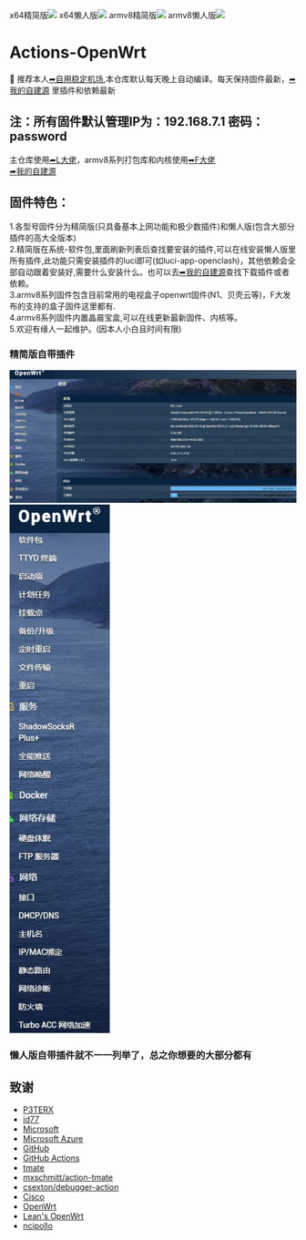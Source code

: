 x64精简版![](https://img.shields.io/github/workflow/status/binge8/op/x64精简版?style=flat-square) x64懒人版![](https://img.shields.io/github/workflow/status/binge8/op/x64懒人版?style=flat-square) armv8精简版![](https://img.shields.io/github/workflow/status/binge8/op/jarmv8?style=flat-square)  armv8懒人版![](https://img.shields.io/github/workflow/status/binge8/op/larmv8?style=flat-square)

# Actions-OpenWrt  
🚀 推荐本人[➦自用稳定机场](https://www.v2aky.jp.net/#/register?code=itwRdCr9),本仓库默认每天晚上自动编译。每天保持固件最新，[➦我的自建源](http://256pd.top:9666/) 里插件和依赖最新      

## 注：所有固件默认管理IP为：192.168.7.1 密码：password   
  主仓库使用[➦L大佬](https://github.com/coolsnowwolf/lede)，armv8系列打包库和内核使用[➦F大佬](https://github.com/unifreq)    
[➦我的自建源](http://256pd.top:9666/)     

## 固件特色：   
1.各型号固件分为精简版(只具备基本上网功能和极少数插件)和懒人版(包含大部分插件的高大全版本)   
2.精简版在系统-软件包,里面刷新列表后查找要安装的插件,可以在线安装懒人版里所有插件,此功能只需安装插件的luci即可(如luci-app-openclash)，其他依赖会全部自动跟着安装好,需要什么安装什么。也可以去[➦我的自建源](http://256pd.top:9666/)查找下载插件或者依赖。     
3.armv8系列固件包含目前常用的电视盒子openwrt固件(N1、贝壳云等)，F大发布的支持的盒子固件这里都有.   
4.armv8系列固件内置晶晨宝盒,可以在线更新最新固件、内核等。     
5.欢迎有缘人一起维护。(因本人小白且时间有限)     

### 精简版自带插件
![精简版自带插件](docs/1.JPG)
![精简版自带插件](docs/2.JPG)
### 懒人版自带插件就不一一列举了，总之你想要的大部分都有

## 致谢

- [P3TERX](https://github.com/P3TERX/Actions-OpenWrt)   
- [id77](https://github.com/id77/OpenWrt-K2P-firmware)
- [Microsoft](https://www.microsoft.com)
- [Microsoft Azure](https://azure.microsoft.com)
- [GitHub](https://github.com)
- [GitHub Actions](https://github.com/features/actions)
- [tmate](https://github.com/tmate-io/tmate)
- [mxschmitt/action-tmate](https://github.com/mxschmitt/action-tmate)
- [csexton/debugger-action](https://github.com/csexton/debugger-action)
- [Cisco](https://www.cisco.com/)
- [OpenWrt](https://github.com/openwrt/openwrt)
- [Lean's OpenWrt](https://github.com/coolsnowwolf/lede)
- [ncipollo](https://github.com/ncipollo/release-action)
